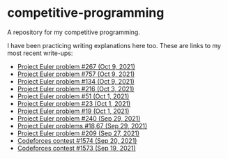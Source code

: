 # competitive-programming
A repository for my competitive programming. 

I have been practicing writing explanations here too. These are links to my most recent write-ups:
* [Project Euler problem #267 (Oct 9, 2021)](<./project euler/267>)
* [Project Euler problem #757 (Oct 9, 2021)](<./project euler/757>)
* [Project Euler problem #134 (Oct 9, 2021)](<./project euler/134>)
* [Project Euler problem #216 (Oct 3, 2021)](<./project euler/216>)
* [Project Euler problem #51 (Oct 1, 2021)](<./project euler/51>)
* [Project Euler problem #23 (Oct 1, 2021)](<./project euler/23>)
* [Project Euler problem #19 (Oct 1, 2021)](<./project euler/19>)
* [Project Euler problem #240 (Sep 29, 2021)](<./project euler/240>)
* [Project Euler problems #18,67 (Sep 29, 2021)](<./project euler/18,67>)
* [Project Euler problem #209 (Sep 27, 2021)](<./project euler/209>)
* [Codeforces contest #1574 (Sep 20, 2021)](./codeforces/1574)
* [Codeforces contest #1573 (Sep 19, 2021)](./codeforces/1573)
